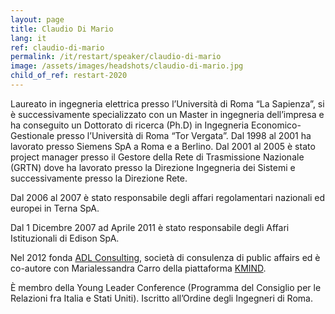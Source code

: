 ```yaml
---
layout: page
title: Claudio Di Mario
lang: it
ref: claudio-di-mario
permalink: /it/restart/speaker/claudio-di-mario
image: /assets/images/headshots/claudio-di-mario.jpg
child_of_ref: restart-2020
---
```


Laureato in ingegneria elettrica presso l’Università di Roma “La Sapienza”, si è successivamente specializzato con un Master in ingegneria dell’impresa e ha conseguito un Dottorato di ricerca (Ph.D) in Ingegneria Economico-Gestionale presso l’Università di Roma “Tor Vergata”. Dal 1998 al 2001 ha lavorato presso Siemens SpA a Roma e a Berlino. Dal 2001 al 2005 è stato project manager presso il Gestore della Rete di Trasmissione Nazionale (GRTN) dove ha lavorato presso la Direzione Ingegneria dei Sistemi e successivamente presso la Direzione Rete.

Dal 2006 al 2007 è stato responsabile degli affari regolamentari nazionali ed europei in Terna SpA.

Dal 1 Dicembre 2007 ad Aprile 2011 è stato responsabile degli Affari Istituzionali di Edison SpA.

Nel 2012 fonda [ADL Consulting](https://www.adlconsulting.it/), società di consulenza di public affairs ed è co-autore con Marialessandra Carro della piattaforma [KMIND](https://www.kmind.it/).

È membro della Young Leader Conference (Programma del Consiglio per le Relazioni fra Italia e Stati Uniti). Iscritto all’Ordine degli Ingegneri di Roma.
